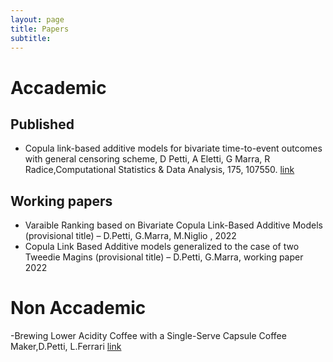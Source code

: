 ```yaml
---
layout: page
title: Papers
subtitle: 
---
```



# Accademic 

## Published
- Copula link-based additive models for bivariate time-to-event outcomes with general censoring scheme,
D Petti, A Eletti, G Marra, R Radice,Computational Statistics & Data Analysis, 175, 107550. [link](https://www.sciencedirect.com/science/article/abs/pii/S016794732200130X)

## Working papers
- Varaible Ranking based on Bivariate Copula Link-Based Additive Models (provisional title) – D.Petti, G.Marra, M.Niglio , 2022
- Copula Link Based Additive models generalized to the case of two Tweedie Magins (provisional title) – D.Petti, G.Marra, working paper 2022
# Non Accademic
-Brewing Lower Acidity Coffee with a Single-Serve Capsule Coffee Maker,D.Petti, L.Ferrari [link](https://www.sciencedirect.com/science/article/abs/pii/S016794732200130X)
